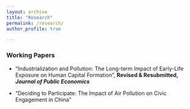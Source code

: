 ```yaml
---
layout: archive
title: "Research"
permalink: /research/
author_profile: true

---
```



### Working Papers

* “Industrialization and Pollution: The Long-term Impact of Early-Life Exposure on Human Capital Formation”, **Revised & Resubmitted, *Journal of Public Economics*** 

* “Deciding to Participate: The Impact of Air Pollution on Civic Engagement in China”





